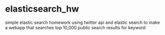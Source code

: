 elasticsearch_hw
================

simple elastic search homework using twitter api and elastic search to make a webapp that searches top 10,000 public search results for keyword 

